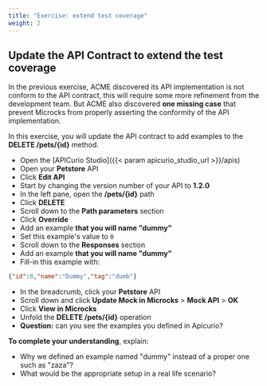```yaml
---
title: "Exercise: extend test coverage"
weight: 2
---
```


## Update the API Contract to extend the test coverage

In the previous exercise, ACME discovered its API implementation is not conform to the API contract, this will require some more refinement from the development team.
But ACME also discovered **one missing case** that prevent Microcks from properly asserting the conformity of the API implementation.

In this exercise, you will update the API contract to add examples to the **DELETE /pets/{id}** method.

- Open the [APICurio Studio]({{< param apicurio_studio_url >}}/apis)
- Open your **Petstore** API
- Click **Edit API**
- Start by changing the version number of your API to **1.2.0**
- In the left pane, open the **/pets/{id}** path
- Click **DELETE**
- Scroll down to the **Path parameters** section
- Click **Override**
- Add an example **that you will name "dummy"**
- Set this example's value to `0`
- Scroll down to the **Responses** section
- Add an example **that you will name "dummy"**
- Fill-in this example with:

```json
{"id":0,"name":"Dummy","tag":"dumb"}
```

- In the breadcrumb, click your **Petstore** API
- Scroll down and click **Update Mock in Microcks** > **Mock API** > **OK**
- Click **View in Microcks**
- Unfold the **DELETE /pets/{id}** operation
- **Question:** can you see the examples you defined in Apicurio?

**To complete your understanding**, explain:

- Why we defined an example named "dummy" instead of a proper one such as "zaza"?
- What would be the appropriate setup in a real life scenario?
